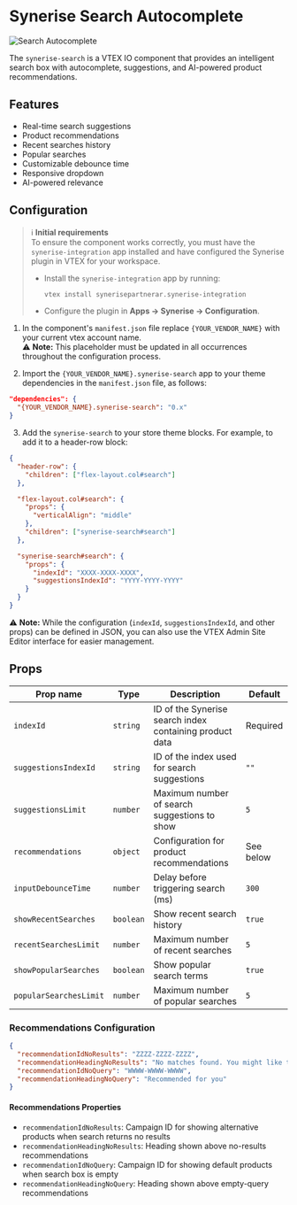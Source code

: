 # Synerise Search Autocomplete

![Search Autocomplete](https://cdn.jsdelivr.net/gh/Synerise/vtex-components@main/IO/Search/docs/search-img.png)

The `synerise-search` is a VTEX IO component that provides an intelligent search box with autocomplete, suggestions, and AI-powered product recommendations.

## Features

- Real-time search suggestions
- Product recommendations
- Recent searches history
- Popular searches
- Customizable debounce time
- Responsive dropdown
- AI-powered relevance

## Configuration

> ℹ️ **Initial requirements**  
> To ensure the component works correctly, you must have the `synerise-integration` app installed and have configured the Synerise plugin in VTEX for your workspace.
>
> - Install the `synerise-integration` app by running:
>   ```sh
>   vtex install synerisepartnerar.synerise-integration
>   ```
> - Configure the plugin in **Apps → Synerise → Configuration**.

1. In the component's `manifest.json` file replace `{YOUR_VENDOR_NAME}` with your current vtex account name.<br/>⚠️ **Note:** This placeholder must be updated in all occurrences throughout the configuration process.

2. Import the `{YOUR_VENDOR_NAME}.synerise-search` app to your theme dependencies in the `manifest.json` file, as follows:

```json
"dependencies": {
  "{YOUR_VENDOR_NAME}.synerise-search": "0.x"
}
```

3. Add the `synerise-search` to your store theme blocks. For example, to add it to a header-row block:

```json
{
  "header-row": {
    "children": ["flex-layout.col#search"]
  },

  "flex-layout.col#search": {
    "props": {
      "verticalAlign": "middle"
    },
    "children": ["synerise-search#search"]
  },

  "synerise-search#search": {
    "props": {
      "indexId": "XXXX-XXXX-XXXX",
      "suggestionsIndexId": "YYYY-YYYY-YYYY"
    }
  }
}
```

⚠️ **Note:** While the configuration (`indexId`, `suggestionsIndexId`, and other props) can be defined in JSON, you can also use the VTEX Admin Site Editor interface for easier management.

## Props

<!-- prettier-ignore-start -->
| Prop name | Type | Description | Default |
| - | - | - | - |
| `indexId` | `string` | ID of the Synerise search index containing product data | Required |
| `suggestionsIndexId` | `string` | ID of the index used for search suggestions | `""` |
| `suggestionsLimit` | `number` | Maximum number of search suggestions to show | `5` |
| `recommendations` | `object` | Configuration for product recommendations | See below |
| `inputDebounceTime` | `number` | Delay before triggering search (ms) | `300` |
| `showRecentSearches` | `boolean` | Show recent search history | `true` |
| `recentSearchesLimit` | `number` | Maximum number of recent searches | `5` |
| `showPopularSearches` | `boolean` | Show popular search terms | `true` |
| `popularSearchesLimit` | `number` | Maximum number of popular searches | `5` |
<!-- prettier-ignore-end -->

### Recommendations Configuration

```json
{
  "recommendationIdNoResults": "ZZZZ-ZZZZ-ZZZZ",
  "recommendationHeadingNoResults": "No matches found. You might like these instead:",
  "recommendationIdNoQuery": "WWWW-WWWW-WWWW",
  "recommendationHeadingNoQuery": "Recommended for you"
}
```

#### Recommendations Properties

- `recommendationIdNoResults`: Campaign ID for showing alternative products when search returns no results
- `recommendationHeadingNoResults`: Heading shown above no-results recommendations
- `recommendationIdNoQuery`: Campaign ID for showing default products when search box is empty
- `recommendationHeadingNoQuery`: Heading shown above empty-query recommendations
